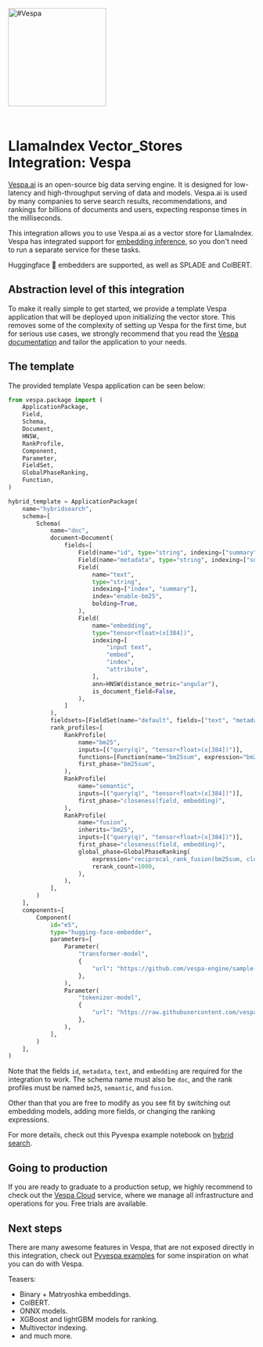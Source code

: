 <picture>
  <source media="(prefers-color-scheme: dark)" srcset="https://vespa.ai/assets/vespa-ai-logo-heather.svg">
  <source media="(prefers-color-scheme: light)" srcset="https://vespa.ai/assets/vespa-ai-logo-rock.svg">
  <img alt="#Vespa" width="200" src="https://vespa.ai/assets/vespa-ai-logo-rock.svg" style="margin-bottom: 25px;">
</picture>

# LlamaIndex Vector_Stores Integration: Vespa

[Vespa.ai](https://vespa.ai/) is an open-source big data serving engine. It is designed for low-latency and high-throughput serving of data and models. Vespa.ai is used by many companies to serve search results, recommendations, and rankings for billions of documents and users, expecting response times in the milliseconds.

This integration allows you to use Vespa.ai as a vector store for LlamaIndex. Vespa has integrated support for [embedding inference](https://docs.vespa.ai/en/embedding.html), so you don't need to run a separate service for these tasks.

Huggingface 🤗 embedders are supported, as well as SPLADE and ColBERT.

## Abstraction level of this integration

To make it really simple to get started, we provide a template Vespa application that will be deployed upon initializing the vector store. This removes some of the complexity of setting up Vespa for the first time, but for serious use cases, we strongly recommend that you read the [Vespa documentation](docs.vespa.ai) and tailor the application to your needs.

## The template

The provided template Vespa application can be seen below:

```python
from vespa.package import (
    ApplicationPackage,
    Field,
    Schema,
    Document,
    HNSW,
    RankProfile,
    Component,
    Parameter,
    FieldSet,
    GlobalPhaseRanking,
    Function,
)

hybrid_template = ApplicationPackage(
    name="hybridsearch",
    schema=[
        Schema(
            name="doc",
            document=Document(
                fields=[
                    Field(name="id", type="string", indexing=["summary"]),
                    Field(name="metadata", type="string", indexing=["summary"]),
                    Field(
                        name="text",
                        type="string",
                        indexing=["index", "summary"],
                        index="enable-bm25",
                        bolding=True,
                    ),
                    Field(
                        name="embedding",
                        type="tensor<float>(x[384])",
                        indexing=[
                            "input text",
                            "embed",
                            "index",
                            "attribute",
                        ],
                        ann=HNSW(distance_metric="angular"),
                        is_document_field=False,
                    ),
                ]
            ),
            fieldsets=[FieldSet(name="default", fields=["text", "metadata"])],
            rank_profiles=[
                RankProfile(
                    name="bm25",
                    inputs=[("query(q)", "tensor<float>(x[384])")],
                    functions=[Function(name="bm25sum", expression="bm25(text)")],
                    first_phase="bm25sum",
                ),
                RankProfile(
                    name="semantic",
                    inputs=[("query(q)", "tensor<float>(x[384])")],
                    first_phase="closeness(field, embedding)",
                ),
                RankProfile(
                    name="fusion",
                    inherits="bm25",
                    inputs=[("query(q)", "tensor<float>(x[384])")],
                    first_phase="closeness(field, embedding)",
                    global_phase=GlobalPhaseRanking(
                        expression="reciprocal_rank_fusion(bm25sum, closeness(field, embedding))",
                        rerank_count=1000,
                    ),
                ),
            ],
        )
    ],
    components=[
        Component(
            id="e5",
            type="hugging-face-embedder",
            parameters=[
                Parameter(
                    "transformer-model",
                    {
                        "url": "https://github.com/vespa-engine/sample-apps/raw/master/simple-semantic-search/model/e5-small-v2-int8.onnx"
                    },
                ),
                Parameter(
                    "tokenizer-model",
                    {
                        "url": "https://raw.githubusercontent.com/vespa-engine/sample-apps/master/simple-semantic-search/model/tokenizer.json"
                    },
                ),
            ],
        )
    ],
)
```

Note that the fields `id`, `metadata`, `text`, and `embedding` are required for the integration to work.
The schema name must also be `doc`, and the rank profiles must be named `bm25`, `semantic`, and `fusion`.

Other than that you are free to modify as you see fit by switching out embedding models, adding more fields, or changing the ranking expressions.

For more details, check out this Pyvespa example notebook on [hybrid search](https://pyvespa.readthedocs.io/en/latest/getting-started-pyvespa.html).

## Going to production

If you are ready to graduate to a production setup, we highly recommend to check out the [Vespa Cloud](https://cloud.vespa.ai/) service, where we manage all infrastructure and operations for you. Free trials are available.

## Next steps

There are many awesome features in Vespa, that are not exposed directly in this integration, check out [Pyvespa examples](https://pyvespa.readthedocs.io/en/latest/examples/pyvespa-examples.html) for some inspiration on what you can do with Vespa.

Teasers:

- Binary + Matryoshka embeddings.
- ColBERT.
- ONNX models.
- XGBoost and lightGBM models for ranking.
- Multivector indexing.
- and much more.
